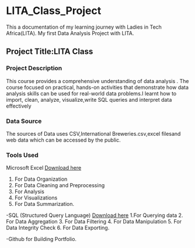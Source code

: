 # LITA_Class_Project
This a documentation of my learning journey with Ladies in Tech Africa(LITA). My first Data Analysis Project with LITA.

## Project Title:LITA Class

### Project Description
This course provides a comprehensive understanding of  data analysis . 
The course focused on practical, hands-on activities that demonstrate how data analysis skills can be used for real-world data problems.I learnt how to import, clean, analyze, visualize,write SQL queries and interpret data effectively

### Data Source
The sources of Data uses CSV,International Breweries.csv,excel filesand web data which can be accessed by the public.

### Tools Used
Microsoft Excel [Download here](https://www.microsoft.com/en-us/microsoft-365/previous-versions/microsoft-excel-2013)
  1. For Data Organization
  2. For Data Cleaning and Preprocessing
  3. For Analysis
  4. For Visualizations
  5. For Data Summarization.

-SQL (Structured Query Language) [Download here](https://www.microsoft.com/en-us/sql-server/sql-server-downloads)
   1.For Querying data
   2. For Data Aggregation
   3. For Data Filtering
   4. For Data Manipulation
   5. For Data Integrity Check 
   6. For Data Exporting.

-Github for Building Portfolio.
